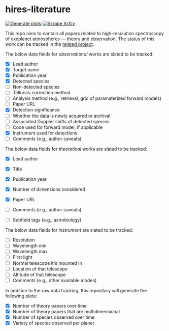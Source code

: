 # hires-literature

[![Generate plots](https://github.com/arjunsavel/hires-literature/actions/workflows/generate_plots.yml/badge.svg)](https://github.com/arjunsavel/hires-literature/actions/workflows/generate_plots.yml) [![Scrape ArXiv](https://github.com/arjunsavel/hires-literature/actions/workflows/scrape_arxiv.yml/badge.svg)](https://github.com/arjunsavel/hires-literature/actions/workflows/scrape_arxiv.yml)

This repo aims to contain all papers related to high-resolution spectroscopy of exoplanet atmospheres — theory and observation. The status of this work can be tracked in the [related project](https://github.com/users/arjunsavel/projects/1). 

The below data fields for *observational* works are slated to be tracked:
- [x] Lead author
- [x] Target name
- [x] Publication year
- [x] Detected species
- [ ] Non-detected species
- [ ] Tellurics correction method
- [ ] Analysis method (e.g., retrieval, grid of paramaterized forward models)
- [ ] Paper URL
- [x] Detection significance
- [ ] Whether the data is newly acquired or archival
- [ ] Associated Doppler shifts of detected species
- [ ] Code used for forward model, if applicable
- [x] Instrument used for detections
- [ ] Comments (e.g., author caveats)

The below data fields for *theoretical* works are slated to be tracked:
- [x] Lead author
- [x] Title
- [x] Publication year
- [x] Number of dimensions considered
- [x] Paper URL
- [ ] Comments (e.g., author caveats)
- [ ] Subfield tags (e.g., astrobiology)


The below data fields for *instrument* are slated to be tracked:
- [ ] Resolution
- [ ] Wavelength min
- [ ] Wavelength max
- [ ] First light
- [ ] Normal telescope it's mounted in
- [ ] Location of that telescope
- [ ] Altitude of that telescope
- [ ] Comments (e.g., other available modes)

In addition to the raw data tracking, this repository will generate the following plots:
- [x] Number of theory papers over time
- [x] Number of theory papers that are multidimensional
- [x] Number of species observed over time
- [x] Variety of species observed per planet
